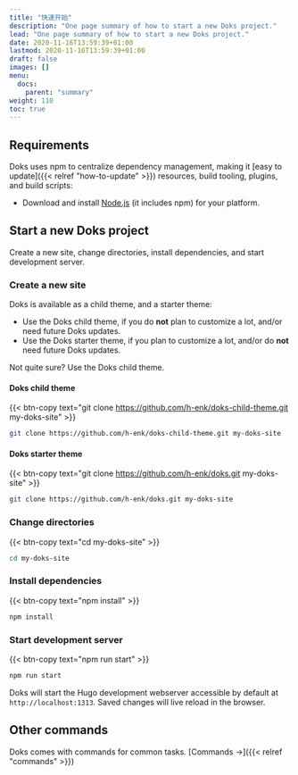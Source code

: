 ```yaml
---
title: "快速开始"
description: "One page summary of how to start a new Doks project."
lead: "One page summary of how to start a new Doks project."
date: 2020-11-16T13:59:39+01:00
lastmod: 2020-11-16T13:59:39+01:00
draft: false
images: []
menu:
  docs:
    parent: "summary"
weight: 110
toc: true
---
```


## Requirements

Doks uses npm to centralize dependency management, making it [easy to update]({{< relref "how-to-update" >}}) resources, build tooling, plugins, and build scripts:

- Download and install [Node.js](https://nodejs.org/) (it includes npm) for your platform.

## Start a new Doks project

Create a new site, change directories, install dependencies, and start development server.

### Create a new site

Doks is available as a child theme, and a starter theme:

- Use the Doks child theme, if you do __not__ plan to customize a lot, and/or need future Doks updates.
- Use the Doks starter theme, if you plan to customize a lot, and/or do __not__ need future Doks updates.

Not quite sure? Use the Doks child theme.

#### Doks child theme

{{< btn-copy text="git clone https://github.com/h-enk/doks-child-theme.git my-doks-site" >}}

```bash
git clone https://github.com/h-enk/doks-child-theme.git my-doks-site
```

#### Doks starter theme

{{< btn-copy text="git clone https://github.com/h-enk/doks.git my-doks-site" >}}

```bash
git clone https://github.com/h-enk/doks.git my-doks-site
```

### Change directories

{{< btn-copy text="cd my-doks-site" >}}

```bash
cd my-doks-site
```

### Install dependencies

{{< btn-copy text="npm install" >}}

```bash
npm install
```

### Start development server

{{< btn-copy text="npm run start" >}}

```bash
npm run start
```

Doks will start the Hugo development webserver accessible by default at `http://localhost:1313`. Saved changes will live reload in the browser.

## Other commands

Doks comes with commands for common tasks. [Commands →]({{< relref "commands" >}})
